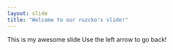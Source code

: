 ```yaml
---
layout: slide
title: "Welcome to our ruzcko's slide!"
---
```

This is my awesome slide
Use the left arrow to go back!
